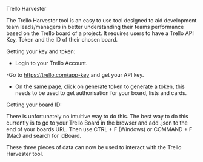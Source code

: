 Trello Harvester

The Trello Harvestor tool is an easy to use tool designed to aid development team leads/managers in better understanding their teams performance based on the Trello board of a project. It requires users to have a Trello API Key, Token and the ID of their chosen board.

Getting your key and token:

- Login to your Trello Account.

-Go to https://trello.com/app-key and get your API key.

- On the same page, click on generate token to generate a token, this needs to be used to get authorisation for your board, lists and cards.

Getting your board ID:

There is unfortunately no intuitive way to do this. The best way to do this currently is to go to your Trello Board in the browser and add .json to the end of your boards URL. Then use CTRL + F (Windows) or COMMAND + F (Mac) and search for idBoard. 

These three pieces of data can now be used to interact with the Trello Harvester tool.



